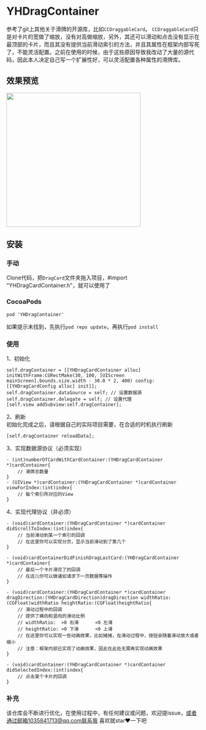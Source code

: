 # YHDragContainer
参考了git上其他关于滑牌的开源库，比如`CCDraggableCard`。
`CCDraggableCard`只是对卡片的宽做了缩放，没有对高做缩放，另外，其还可以滑动和点击没有显示在最顶部的卡片，而且其没有提供当前滑动索引的方法，并且其属性在框架内部写死了，不能灵活配置。之前在使用的时候，由于这些原因导致我改动了大量的源代码，因此本人决定自己写一个扩展性好，可以灵活配置各种属性的滑牌库。

## 效果预览
<img src="YHDragContainer/GIF/test.gif" width="350">

## 安装

### 手动
Clone代码，把`DragCard`文件夹拖入项目，#import "YHDragCardContainer.h"，就可以使用了

### CocoaPods
```
pod 'YHDragContainer'
```
如果提示未找到，先执行`pod repo update`，再执行`pod install`

### 使用

1、初始化
```
self.dragContainer = [[YHDragCardContainer alloc] initWithFrame:CGRectMake(30, 100, [UIScreen mainScreen].bounds.size.width - 30.0 * 2, 400) config:[[YHDragCardConfig alloc] init]];
self.dragContainer.dataSource = self; // 设置数据源
self.dragContainer.delegate = self; // 设置代理
[self.view addSubview:self.dragContainer];
```

2、刷新<br>
初始化完成之后，请根据自己的实际项目需要，在合适的时机执行刷新
```
[self.dragContainer reloadData];
```

3、实现数据源协议（必须实现）
```
- (int)numberOfCardWithCardContainer:(YHDragCardContainer *)cardContainer{
    // 滑牌总数量
}
- (UIView *)cardContainer:(YHDragCardContainer *)cardContainer viewForIndex:(int)index{
    // 每个索引所对应的View
}
```

4、实现代理协议（非必须）
```
- (void)cardContainer:(YHDragCardContainer *)cardContainer didScrollToIndex:(int)index{
    // 当前滑动到某一个索引的回调
    // 在这里你可以实现分页，显示当前滑动到了第几个
}

- (void)cardContainerDidFinishDragLastCard:(YHDragCardContainer *)cardContainer{
    // 最后一个卡片滑完了的回调
    // 在这儿你可以做诸如请求下一页数据等操作
}

- (void)cardContainer:(YHDragCardContainer *)cardContainer dragDirection:(YHDragCardDirection)dragDirection widthRatio:(CGFloat)widthRatio heightRatio:(CGFloat)heightRatio{
	// 滑动过程中的回调
	// 提供了横向和竖向的滑动比例
	// widthRatio:  >0 右滑      <0 左滑
	// heightRatio: >0 下滑      <0 上滑
	// 在这里你可以实现一些动画效果，比如摊摊，在滑动过程中，按钮会随着滑动放大或者缩小
	// 注意：框架内部已实现了动画效果，因此在此处无需再实现动画效果
}

- (void)cardContainer:(YHDragCardContainer *)cardContainer didSelectedIndex:(int)index{
    // 点击某个卡片的回调
}

```

### 补充
该仓库会不断进行优化，在使用过程中，有任何建议或问题，欢迎提issue，或者通过邮箱1035841713@qq.com联系我
喜欢就star❤️一下吧
